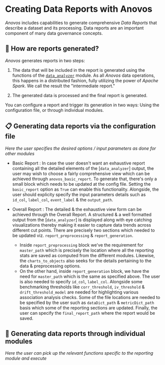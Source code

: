 # Creating Data Reports with Anovos

_Anovos_ includes capabilities to generate comprehensive _Data Reports_ that describe a dataset
and its processing. Data reports are an important component of many data governance concepts.

## 📑 How are reports generated?

_Anovos_ generates reports in two steps:

1. The data that will be included in the report is generated using the functions of the 
   [`data_analyzer`](../../docs/anovos-modules-overview/data-analyzer/index.md) module.
   As all _Anovos_ data operations, this happens in a distributed fashion,
   fully utilizing the power of _Apache Spark_.
   We call the result the "intermediate report."

2. The generated data is processed and the final report is generated.

You can configure a report and trigger its generation in two ways:
Using the configuration file, or through individual modules.

## 📋 Generating data reports via the configuration file

*Here the user specifies the desired options / input parameters as done for other modules*

- Basic Report : In case the user doesn't want an exhaustive report containing all the detailed elements of the [`data_analyzer`] output, the user may wish to choose a fairly comprehensive view which can be achieved through `anovos_basic_report`. To generate that, there's only a small block which needs to be updated at the config file. Setting the `basic_report` option as `True` can enable this functionality. Alongside, the user should explicity specify the input parameters details such as `id_col`, `label_col`, `event_label` & the `output_path`.

- Overall Report : The detailed & the exhaustive view form can be achieved through the Overall Report. A structured & a well formatted output from the [`data_analyzer`] is displayed along with eye catching visualizations thereby making it easier to capture data trends across different cut points. There are precisely two sections which needed to be updated viz. `report_preprocessing` & `report_generation`.
   - Inside `report_preprocessing` block we've the requirement for `master_path` which is precisely the location where all the reporting stats are saved as computed from the different modules. Likewise, the `charts_to_objects` also seeks for the details pertaining to the data & preprocessing options. 
   - On the other hand, inside `report_generation` block, we have the need for `master_path` which is the same as specified above. The user is also needed to specify `id_col`, `label_col`. Alongside some benchmarking thresholds like `corr_threshold`, `iv_threshold` & `drift_threshold_model` are needed for highlighting various association analysis checks. Some of the file locations are needed to be specified by the user such as `dataDict_path` & `metricDict_path` basis which some of the reporting sections are updated. Finally, the user can specify the `final_report_path` where the report would be saved.

## 🦄 Generating data reports through individual modules

*Here the user can pick up the relevant functions specific to the reporting module and execute*
